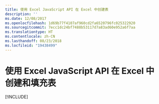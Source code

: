 ```yaml
---
title: 使用 Excel JavaScript API 在 Excel 中创建表
description: ''
ms.date: 12/08/2017
ms.openlocfilehash: 1d69b77f4107af960cd2fa6520796fc025322920
ms.sourcegitcommit: 7ecc1dc24bf7488b53117d7a83ad60e952a6f7aa
ms.translationtype: HT
ms.contentlocale: zh-CN
ms.lasthandoff: 08/23/2018
ms.locfileid: "19438499"
---
```

# <a name="create-and-populate-a-table-in-excel-using-the-excel-javascript-api"></a>使用 Excel JavaScript API 在 Excel 中创建和填充表

[!INCLUDE[](../includes/excel-tutorial-create-table.md)]